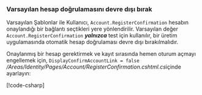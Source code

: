 <a name="ddav"></a>
### <a name="disable-default-account-verification"></a>Varsayılan hesap doğrulamasını devre dışı bırak

Varsayılan Şablonlar ile Kullanıcı, `Account.RegisterConfirmation` hesabın onaylandığı bir bağlantı seçtikleri yere yönlendirilir. Varsayılan değer `Account.RegisterConfirmation` ***yalnızca*** test için kullanılır, bir üretim uygulamasında otomatik hesap doğrulaması devre dışı bırakılmalıdır.

Onaylanmış bir hesap gerektirmek ve kayıt sırasında hemen oturum açmayı engellemek için, `DisplayConfirmAccountLink = false` */Areas/Identity/Pages/Account/RegisterConfirmation.cshtml.cs*içinde ayarlayın:

[!code-csharp[](~/security/authentication/identity/sample/WebApp3/Areas/Identity/Pages/Account/RegisterConfirmation.cshtml.cs?name=snippet&highlight=34)]